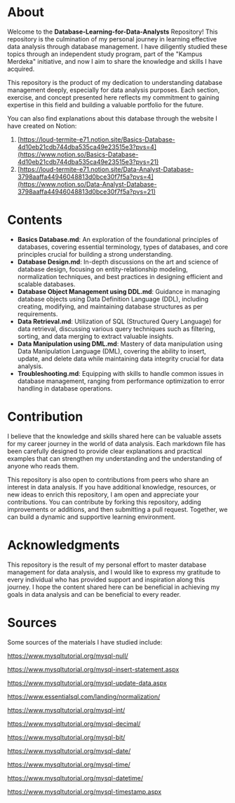 # **About**

Welcome to the **Database-Learning-for-Data-Analysts** Repository! This repository is the culmination of my personal journey in learning effective data analysis through database management. I have diligently studied these topics through an independent study program, part of the "Kampus Merdeka" initiative, and now I aim to share the knowledge and skills I have acquired.

This repository is the product of my dedication to understanding database management deeply, especially for data analysis purposes. Each section, exercise, and concept presented here reflects my commitment to gaining expertise in this field and building a valuable portfolio for the future.

You can also find explanations about this database through the website I have created on Notion:

1. [https://loud-termite-e71.notion.site/Basics-Database-4d10eb21cdb744dba535ca49e23515e3?pvs=4](https://www.notion.so/Basics-Database-4d10eb21cdb744dba535ca49e23515e3?pvs=21)
2. [https://loud-termite-e71.notion.site/Data-Analyst-Database-3798aaffa44946048813d0bce30f7f5a?pvs=4](https://www.notion.so/Data-Analyst-Database-3798aaffa44946048813d0bce30f7f5a?pvs=21)

# **Contents**

- **Basics Database.md**: An exploration of the foundational principles of databases, covering essential terminology, types of databases, and core principles crucial for building a strong understanding.
- **Database Design.md**: In-depth discussions on the art and science of database design, focusing on entity-relationship modeling, normalization techniques, and best practices in designing efficient and scalable databases.
- **Database Object Management using DDL.md**: Guidance in managing database objects using Data Definition Language (DDL), including creating, modifying, and maintaining database structures as per requirements.
- **Data Retrieval.md**: Utilization of SQL (Structured Query Language) for data retrieval, discussing various query techniques such as filtering, sorting, and data merging to extract valuable insights.
- **Data Manipulation using DML.md**: Mastery of data manipulation using Data Manipulation Language (DML), covering the ability to insert, update, and delete data while maintaining data integrity crucial for data analysis.
- **Troubleshooting.md**: Equipping with skills to handle common issues in database management, ranging from performance optimization to error handling in database operations.

# **Contribution**

I believe that the knowledge and skills shared here can be valuable assets for my career journey in the world of data analysis. Each markdown file has been carefully designed to provide clear explanations and practical examples that can strengthen my understanding and the understanding of anyone who reads them.

This repository is also open to contributions from peers who share an interest in data analysis. If you have additional knowledge, resources, or new ideas to enrich this repository, I am open and appreciate your contributions. You can contribute by forking this repository, adding improvements or additions, and then submitting a pull request. Together, we can build a dynamic and supportive learning environment.

# **Acknowledgments**

This repository is the result of my personal effort to master database management for data analysis, and I would like to express my gratitude to every individual who has provided support and inspiration along this journey. I hope the content shared here can be beneficial in achieving my goals in data analysis and can be beneficial to every reader.

# **Sources**

Some sources of the materials I have studied include:

https://www.mysqltutorial.org/mysql-null/

https://www.mysqltutorial.org/mysql-insert-statement.aspx

https://www.mysqltutorial.org/mysql-update-data.aspx

https://www.essentialsql.com/landing/normalization/

https://www.mysqltutorial.org/mysql-int/

https://www.mysqltutorial.org/mysql-decimal/

https://www.mysqltutorial.org/mysql-bit/

https://www.mysqltutorial.org/mysql-date/

https://www.mysqltutorial.org/mysql-time/

https://www.mysqltutorial.org/mysql-datetime/

https://www.mysqltutorial.org/mysql-timestamp.aspx
